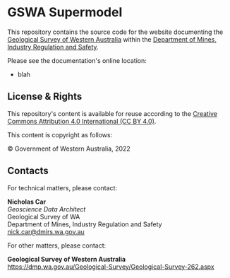 # GSWA Supermodel

This repository contains the source code for the website documenting the [Geological Survey of Western Australia](https://dmp.wa.gov.au/Geological-Survey/Geological-Survey-262.aspx) within the [Department of Mines, Industry Regulation and Safety](https://www.dmirs.wa.gov.au).

Please see the documentation's online location:

* blah

## License & Rights

This repository's content is available for reuse according to the [Creative Commons Attribution 4.0 International (CC BY 4.0)](https://creativecommons.org/licenses/by/4.0/).

This content is copyright as follows:

&copy; Government of Western Australia, 2022

## Contacts

For technical matters, please contact:

**Nicholas Car**  
_Geoscience Data Architect_  
Geological Survey of WA  
Department of Mines, Industry Regulation and Safety  
<nick.car@dmirs.wa.gov.au>

For other matters, please contact:

**Geological Survey of Western Australia**  
<https://dmp.wa.gov.au/Geological-Survey/Geological-Survey-262.aspx>